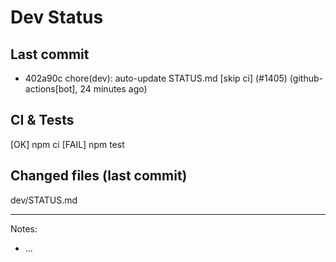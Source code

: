 # Dev Status

## Last commit
- 402a90c chore(dev): auto-update STATUS.md [skip ci] (#1405) (github-actions[bot], 24 minutes ago)
## CI & Tests
[OK] npm ci
[FAIL] npm test

## Changed files (last commit)
dev/STATUS.md

---
Notes:
- ...
